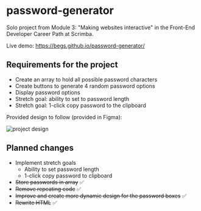 # password-generator
Solo project from Module 3: "Making websites interactive" in the Front-End Developer Career Path at Scrimba.

Live demo: https://begs.github.io/password-generator/

## Requirements for the project
- Create an array to hold all possible password characters
- Create buttons to generate 4 random password options
- Display password options
- Stretch goal: ability to set to password length
- Stretch goal: 1-click copy password to the clipboard

Provided design to follow (provided in Figma):

![project design](https://i.imgur.com/dQF4y7v.png)

## Planned changes
- Implement stretch goals
  - Ability to set password length
  - 1-click copy password to clipboard
- ~~Store passwords in array~~ ✅
- ~~Remove repeating code~~ ✅
- ~~Improve and create more dynamic design for the password boxes~~ ✅
- ~~Rewrite HTML~~ ✅
